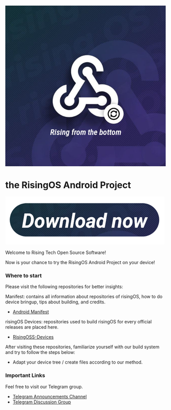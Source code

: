 ![RisingTechOSS](https://github.com/RisingTechOSS/.github/raw/master/profile/risingOS_banner.jpg)

the RisingOS Android Project
=============================

[![Download RisingOS](https://github.com/RisingTechOSS/.github/raw/master/profile/download.png)](https://www.pling.com/p/1619738/)

Welcome to Rising Tech Open Source Software! 

Now is your chance to try the RisingOS Android Project on your device!

### Where to start

Please visit the following repositories for better insights:

Manifest: contains all information about repositories of risingOS, how to do device bringup, tips about building, and credits.
- [Android Manifest](https://github.com/RisingTechOSS/android)

risingOS Devices: repositories used to build risingOS for every official releases are placed here.
- [RisingOSS-Devices](https://github.com/RisingOSS-devices)

After visiting these repositories, familiarize yourself with our build system and try to follow the steps below:

- Adapt your device tree / create files according to our method.

### Important Links

Feel free to visit our Telegram group.

- [Telegram Announcements Channel](https://t.me/riceDroidNews)
- [Telegram Discussion Group](https://t.me/risingOSG)
